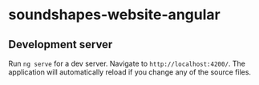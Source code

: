 # soundshapes-website-angular
## Development server

Run `ng serve` for a dev server. Navigate to `http://localhost:4200/`. The application will automatically reload if you change any of the source files.
